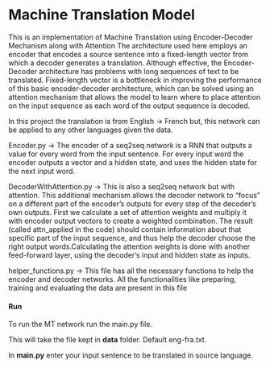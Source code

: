 # Machine Translation Model
This is an implementation of Machine Translation using Encoder-Decoder Mechanism along with Attention 
The architecture used here employs an encoder that encodes a source sentence into a fixed-length vector from which a decoder generates a translation. Although effective, the Encoder-Decoder architecture has problems with long sequences of text to be translated. Fixed-length vector is a bottleneck in improving the performance of this basic encoder-decoder architecture, which can be solved using an attention mechanism that allows the model to learn where to place attention on the input sequence as each word of the output sequence is decoded.

In this project the translation is from English -> French but, this network can be applied to any other languages given the data.

Encoder.py -> The encoder of a seq2seq network is a RNN that outputs a value for every word from the input sentence. For every input word the encoder outputs a vector and a hidden state, and uses the hidden state for the next input word.

DecoderWithAttention.py -> This is also a seq2seq network but with attention. This additional mechanism allows the decoder network to “focus” on a different part of the encoder’s outputs for every step of the decoder’s own outputs. First we calculate a set of attention weights and multiply it with encoder output vectors to create a weighted combination. The result (called attn_applied in the code) should contain information about that specific part of the input sequence, and thus help the decoder choose the right output words.Calculating the attention weights is done with another feed-forward layer, using the decoder’s input and hidden state as inputs.

helper_functions.py -> This file has all the necessary functions to help the encoder and decoder networks. All the functionalities like preparing, training and evaluating the data are present in this file

#### Run
To run the MT network run the main.py file.

This will take the file kept in **data** folder. Default eng-fra.txt. 

In **main.py** enter your input sentence to be translated in source language.
